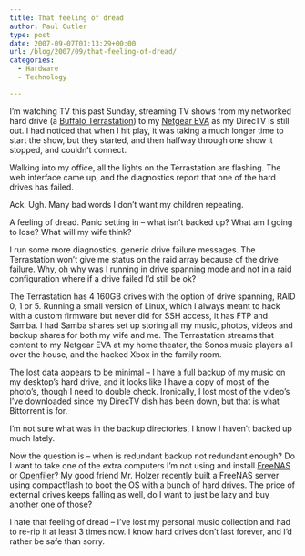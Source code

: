 ```yaml
---
title: That feeling of dread
author: Paul Cutler
type: post
date: 2007-09-07T01:13:29+00:00
url: /blog/2007/09/that-feeling-of-dread/
categories:
  - Hardware
  - Technology

---
```

I&#8217;m watching TV this past Sunday, streaming TV shows from my networked hard drive (a [Buffalo Terrastation][1]) to my [Netgear EVA][2] as my DirecTV is still out. I had noticed that when I hit play, it was taking a much longer time to start the show, but they started, and then halfway through one show it stopped, and couldn&#8217;t connect.

Walking into my office, all the lights on the Terrastation are flashing. The web interface came up, and the diagnostics report that one of the hard drives has failed.

Ack. Ugh. Many bad words I don&#8217;t want my children repeating.

A feeling of dread. Panic setting in &#8211; what isn&#8217;t backed up? What am I going to lose? What will my wife think?

I run some more diagnostics, generic drive failure messages. The Terrastation won&#8217;t give me status on the raid array because of the drive failure. Why, oh why was I running in drive spanning mode and not in a raid configuration where if a drive failed I&#8217;d still be ok?

The Terrastation has 4 160GB drives with the option of drive spanning, RAID 0, 1 or 5. Running a small version of Linux, which I always meant to hack with a custom firmware but never did for SSH access, it has FTP and Samba. I had Samba shares set up storing all my music, photos, videos and backup shares for both my wife and me. The Terrastation streams that content to my Netgear EVA at my home theater, the Sonos music players all over the house, and the hacked Xbox in the family room.

The lost data appears to be minimal &#8211; I have a full backup of my music on my desktop&#8217;s hard drive, and it looks like I have a copy of most of the photo&#8217;s, though I need to double check. Ironically, I lost most of the video&#8217;s I&#8217;ve downloaded since my DirecTV dish has been down, but that is what Bittorrent is for.

I&#8217;m not sure what was in the backup directories, I know I haven&#8217;t backed up much lately.

Now the question is &#8211; when is redundant backup not redundant enough? Do I want to take one of the extra computers I&#8217;m not using and install [FreeNAS][3] or [Openfiler][4]? My good friend Mr. Holzer recently built a FreeNAS server using compactflash to boot the OS with a bunch of hard drives. The price of external drives keeps falling as well, do I want to just be lazy and buy another one of those?

I hate that feeling of dread &#8211; I&#8217;ve lost my personal music collection and had to re-rip it at least 3 times now. I know hard drives don&#8217;t last forever, and I&#8217;d rather be safe than sorry.

 [1]: http://www.terastation.org/wiki/Main_Page
 [2]: http://www.netgear.com/Products/Entertainment/DigitalMediaPlayers/EVA8000.aspx
 [3]: http://www.freenas.org/
 [4]: http://www.openfiler.com/